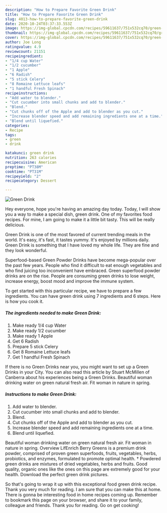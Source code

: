 ```yaml
---
description: "How to Prepare Favorite Green Drink"
title: "How to Prepare Favorite Green Drink"
slug: 4013-how-to-prepare-favorite-green-drink
date: 2020-10-24T03:37:33.553Z
image: https://img-global.cpcdn.com/recipes/59611637/751x532cq70/green-drink-recipe-main-photo.jpg
thumbnail: https://img-global.cpcdn.com/recipes/59611637/751x532cq70/green-drink-recipe-main-photo.jpg
cover: https://img-global.cpcdn.com/recipes/59611637/751x532cq70/green-drink-recipe-main-photo.jpg
author: Joe Long
ratingvalue: 4.9
reviewcount: 21151
recipeingredient:
- "1/4 cup Water"
- "1/2 cucumber"
- "1 Apple"
- "6 Radish"
- "5 stick Celery"
- "8 Romaine Lettuce leafs"
- "1 handful Fresh Spinach"
recipeinstructions:
- "Add water to blender."
- "Cut cucumber into small chunks and add to blender."
- "Blend."
- "Cut chunks off of the Apple and add to blender as you cut."
- "Increase blender speed and add remaining ingredients one at a time."
- "Blend until liquefied."
categories:
- Recipe
tags:
- green
- drink

katakunci: green drink 
nutrition: 263 calories
recipecuisine: American
preptime: "PT38M"
cooktime: "PT31M"
recipeyield: "2"
recipecategory: Dessert

---
```



![Green Drink](https://img-global.cpcdn.com/recipes/59611637/751x532cq70/green-drink-recipe-main-photo.jpg)

Hey everyone, hope you're having an amazing day today. Today, I will show you a way to make a special dish, green drink. One of my favorites food recipes. For mine, I am going to make it a little bit tasty. This will be really delicious.

Green Drink is one of the most favored of current trending meals in the world. It's easy, it's fast, it tastes yummy. It's enjoyed by millions daily. Green Drink is something that I have loved my whole life. They are fine and they look wonderful.

Superfood-based Green Powder Drinks have become mega-popular over the past few years. People who find it difficult to eat enough vegetables and who find juicing too inconvenient have embraced. Green superfood powder drinks are on the rise. People are consuming green drinks to lose weight, increase energy, boost mood and improve the immune system.


To get started with this particular recipe, we have to prepare a few ingredients. You can have green drink using 7 ingredients and 6 steps. Here is how you cook it.

<!--inarticleads1-->

##### The ingredients needed to make Green Drink:

1. Make ready 1/4 cup Water
1. Make ready 1/2 cucumber
1. Make ready 1 Apple
1. Get 6 Radish
1. Prepare 5 stick Celery
1. Get 8 Romaine Lettuce leafs
1. Get 1 handful Fresh Spinach


If there is no Green Drinks near you, you might want to set up a Green Drinks in your City. You can also read this article by Stuart McMillen of Canberra about his experiences being a Green Drinks. Beautiful woman drinking water on green natural fresh air. Fit woman in nature in spring. 

<!--inarticleads2-->

##### Instructions to make Green Drink:

1. Add water to blender.
1. Cut cucumber into small chunks and add to blender.
1. Blend.
1. Cut chunks off of the Apple and add to blender as you cut.
1. Increase blender speed and add remaining ingredients one at a time.
1. Blend until liquefied.


Beautiful woman drinking water on green natural fresh air. Fit woman in nature in spring. Overview LifEnrich Berry Greens is a premium drink powder, comprised of proven green superfoods, fruits, vegetables, herbs, probiotics, and enzymes, formulated to promote optimal health. † Powdered green drinks are mixtures of dried vegetables, herbs and fruits. Good quality, organic ones like the ones on this page are extremely good for your health. Download the perfect green drink pictures. 

So that's going to wrap it up with this exceptional food green drink recipe. Thank you very much for reading. I am sure that you can make this at home. There is gonna be interesting food in home recipes coming up. Remember to bookmark this page on your browser, and share it to your family, colleague and friends. Thank you for reading. Go on get cooking!
